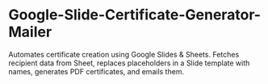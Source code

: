 # Google-Slide-Certificate-Generator-Mailer
Automates certificate creation using Google Slides &amp; Sheets. Fetches recipient data from Sheet, replaces placeholders in a Slide template with names, generates PDF certificates, and emails them.
